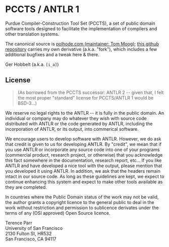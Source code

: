 # PCCTS / ANTLR 1

Purdue Compiler-Construction Tool Set (PCCTS), a set of public domain software tools designed to facilitate the implementation of compilers and other translation systems.

The canonical source is [polhode.com (maintainer: Tom Moog)](http://www.polhode.com/pccts.html); [this github repository](https://github.com/GerHobbelt/pccts) carries my own derivative (a.k.a. "fork"), which includes a few additional bugfixes and a tweak here & there.

Ger Hobbelt (a.k.a. `[i_a]`)


## License

> (As borrowed from the PCCTS successor: ANTLR 2 -- given that, I felt the most proper "standard" license for PCCTS/ANTLR 1 would be BSD-3...)

We reserve no legal rights to the ANTLR -- it is fully in the public domain. An individual or company may do whatever they wish with source code distributed with ANTLR or the code generated by ANTLR, including the incorporation of ANTLR, or its output, into commerical software.

We encourage users to develop software with ANTLR. However, we do ask that credit is given to us for developing ANTLR. By "credit", we mean that if you use ANTLR or incorporate any source code into one of your programs (commercial product, research project, or otherwise) that you acknowledge this fact somewhere in the documentation, research report, etc... If you like ANTLR and have developed a nice tool with the output, please mention that you developed it using ANTLR. In addition, we ask that the headers remain intact in our source code. As long as these guidelines are kept, we expect to continue enhancing this system and expect to make other tools available as they are completed.

In countries where the Public Domain status of the work may not be valid, the author grants a copyright licence to the general public to deal in the work without restriction and permission to sublicence derivates under the terms of any (OSI approved) Open Source licence.

Terence Parr                <br>
University of San Francisco <br>
2130 Fulton St, HR532       <br>
San Francisco, CA 94117
